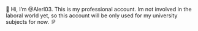 👋 Hi, I’m @Alerl03. This is my professional account.
Im not involved in the laboral world yet, so this account will be only used for my university subjects for now.
:P
<!---
Alerl03/Alerl03 is a ✨ special ✨ repository because its `README.md` (this file) appears on your GitHub profile.
You can click the Preview link to take a look at your changes.
--->
